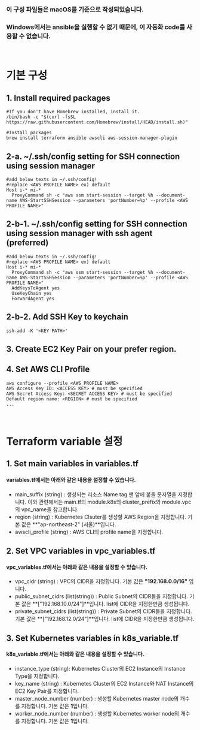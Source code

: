 ### 이 구성 파일들은 macOS를 기준으로 작성되었습니다.
### Windows에서는 ansible을 실행할 수 없기 때문에, 이 자동화 code를 사용할 수 없습니다.
<br>

# 기본 구성
## 1. Install required packages
```shell
#If you don't have Homebrew installed, install it.
/bin/bash -c "$(curl -fsSL https://raw.githubusercontent.com/Homebrew/install/HEAD/install.sh)"

#Install packages
brew install terraform ansible awscli aws-session-manager-plugin
```

## 2-a. ~/.ssh/config setting for SSH connection using session manager
```shell
#add below texts in ~/.ssh/config!
#replace <AWS PROFILE NAME> ex) default
Host i-* mi-*
  ProxyCommand sh -c "aws ssm start-session --target %h --document-name AWS-StartSSHSession --parameters 'portNumber=%p' --profile <AWS PROFILE NAME>"
```
## 2-b-1. ~/.ssh/config setting for SSH connection using session manager with ssh agent (preferred)

```shell
#add below texts in ~/.ssh/config!
#replace <AWS PROFILE NAME> ex) default
Host i-* mi-*
  ProxyCommand sh -c "aws ssm start-session --target %h --document-name AWS-StartSSHSession --parameters 'portNumber=%p' --profile <AWS PROFILE NAME>"
  AddKeysToAgent yes
  UseKeyChain yes
  ForwardAgent yes
```

## 2-b-2. Add SSH Key to keychain
```shell
ssh-add -K '<KEY PATH>'
```

## 3. Create EC2 Key Pair on your prefer region.

## 4. Set AWS CLI Profile
```shell
aws configure --profile <AWS PROFILE NAME>
AWS Access Key ID: <ACCESS KEY> # must be specified
AWS Secret Access Key: <SECRET ACCESS KEY> # must be specified
Default region name: <REGION> # must be specified
...
```
<br>

# Terraform variable 설정

## 1. Set main variables in variables.tf
#### variables.tf에서는 아래와 같은 내용을 설정할 수 있습니다.
- main_suffix (string) : 생성되는 리소스 Name tag 맨 앞에 붙을 문자열을 지정합니다. 이와 관련해서는 main.tf의 module.k8s의 cluster_prefix와 module.vpc의 vpc_name을 참고합니다.
- region (string) : Kubernetes Clsuter를 생성할 AWS Region을 지정합니다. 기본 값은 **"ap-northeast-2" (서울)**입니다.
- awscli_profile (string) : AWS CLI의 profile name을 지정합니다.

## 2. Set VPC variables in vpc_variables.tf
#### vpc_variables.tf에서는 아래와 같은 내용을 설정할 수 있습니다.
- vpc_cidr (string) : VPC의 CIDR을 지정합니다. 기본 값은 **"192.168.0.0/16"** 입니다.
- public_subnet_cidrs (list(string)) : Public Subnet의 CIDR들을 지정합니다. 기본 값은 **["192.168.10.0/24"]**입니다. list에 CIDR을 지정한만큼 생성됩니다.
- private_subnet_cidrs (list(string)) : Private Subnet의 CIDR들을 지정합니다. 기본 값은 **["192.168.12.0/24"]**입니다. list에 CIDR을 지정한만큼 생성됩니다.

## 3. Set Kubernetes variables in k8s_variable.tf
#### k8s_variable.tf에서는 아래와 같은 내용을 설정할 수 있습니다.
- instance_type (string): Kubernetes Cluster의 EC2 Instance의 Instance Type을 지정합니다.
- key_name (string) : Kubernetes Cluster의 EC2 Instance와 NAT Instance의 EC2 Key Pair를 지정합니다.
- master_node_number (number) : 생성할 Kubernetes master node의 개수를 지정합니다. 기본 값은 **1**입니다.
- worker_node_number (number) : 생성할 Kubernetes worker node의 개수를 지정합니다. 기본 값은 **1**입니다.